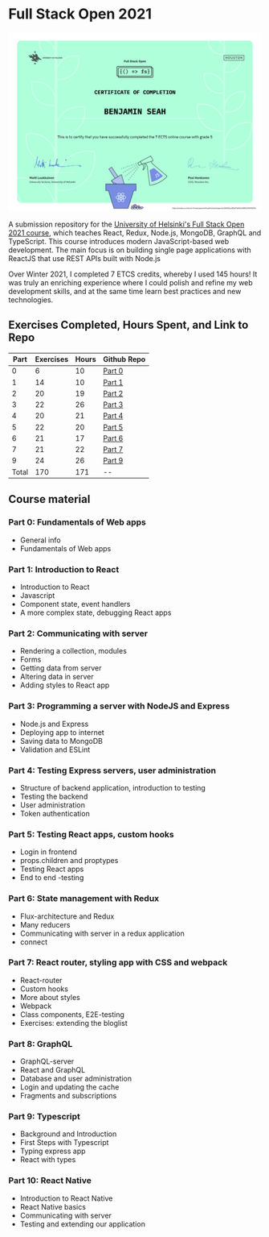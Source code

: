 # Full Stack Open 2021

![Course Completion Certificate](https://github.com/sbhbenjamin/fullstackopen-sbhbenjamin/blob/main/sbhbenjamin-certificate.png)
 
A submission repository for the [University of Helsinki's Full Stack Open 2021 course](https://fullstackopen.com/en/), which teaches React, Redux, Node.js, MongoDB, GraphQL and TypeScript. This course introduces modern JavaScript-based web development. The main focus is on building single page applications with ReactJS that use REST APIs built with Node.js

Over Winter 2021, I completed 7 ETCS credits, whereby I used 145 hours! It was truly an enriching experience where I could polish and refine my web development skills, and at the same time learn best practices and new technologies.

## Exercises Completed, Hours Spent, and Link to Repo

| Part | Exercises | Hours | Github Repo |
| ---- | --------- | ----- | ----------- |
| 0 | 6 | 10 | [Part 0](https://github.com/sbhbenjamin/fullstackopen-sbhbenjamin/tree/main/part0)
| 1 | 14 | 10 | [Part 1](https://github.com/sbhbenjamin/fullstackopen-sbhbenjamin/tree/main/part1)
| 2 | 20 | 19 | [Part 2](https://github.com/sbhbenjamin/fullstackopen-sbhbenjamin/tree/main/part2)
| 3 | 22 | 26 | [Part 3](https://github.com/sbhbenjamin/fullstackopen-part3-sbhbenjamin)
| 4 | 20 | 21 | [Part 4](https://github.com/sbhbenjamin/fullstackopen-sbhbenjamin/tree/main/part4)
| 5 | 22 | 20 | [Part 5](https://github.com/sbhbenjamin/fullstackopen-sbhbenjamin/tree/main/part5)
| 6 | 21 | 17 | [Part 6](https://github.com/sbhbenjamin/fullstackopen-sbhbenjamin/tree/main/part6)
| 7 | 21 | 22 | [Part 7](https://github.com/sbhbenjamin/fullstackopen-sbhbenjamin/tree/main/part7)
| 9 | 24 | 26 | [Part 9](https://github.com/sbhbenjamin/fullstackopen-sbhbenjamin/tree/main/part9)
| Total | 170 | 171 | --

## Course material

### Part 0: Fundamentals of Web apps

- General info
- Fundamentals of Web apps

### Part 1: Introduction to React

- Introduction to React
- Javascript
- Component state, event handlers
- A more complex state, debugging React apps

### Part 2: Communicating with server

- Rendering a collection, modules
- Forms
- Getting data from server
- Altering data in server
- Adding styles to React app

### Part 3: Programming a server with NodeJS and Express

- Node.js and Express
- Deploying app to internet
- Saving data to MongoDB
- Validation and ESLint

### Part 4: Testing Express servers, user administration

- Structure of backend application, introduction to testing
- Testing the backend
- User administration
- Token authentication

### Part 5: Testing React apps, custom hooks

- Login in frontend
- props.children and proptypes
- Testing React apps
- End to end -testing

### Part 6: State management with Redux

- Flux-architecture and Redux
- Many reducers
- Communicating with server in a redux application
- connect

### Part 7: React router, styling app with CSS and webpack

- React-router
- Custom hooks
- More about styles
- Webpack
- Class components, E2E-testing
- Exercises: extending the bloglist

### Part 8: GraphQL

- GraphQL-server
- React and GraphQL
- Database and user administration
- Login and updating the cache
- Fragments and subscriptions

### Part 9: Typescript

- Background and Introduction
- First Steps with Typescript
- Typing express app
- React with types

### Part 10: React Native

- Introduction to React Native
- React Native basics
- Communicating with server
- Testing and extending our application
